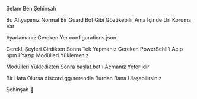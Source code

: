 Selam Ben Şehinşah

Bu Altyapımız Normal Bir Guard Bot Gibi Gözükebilir Ama İçinde Url Koruma Var

Ayarlamanız Gereken Yer configurations.json 

Gerekli Şeyleri Girdikten Sonra Tek Yapmanız Gereken PowerSehll'i Açıp npm i Yazıp Modülleri Yüklemeniz 

Modülleri Yükledikten Sonra başlat.bat'ı Açmanız Yeterlidir

Bir Hata Olursa discord.gg/serendia Burdan Bana Ulaşabilirsiniz

Şehinşah 🖤
